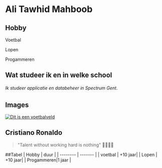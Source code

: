 # Ali Tawhid Mahboob
## Hobby
Voetbal

Lopen

Progammeren
## Wat studeer ik en in welke school
###### Ik studeer applicatie en databeheer in Spectrum Gent.
## Images
[![Dit is een voetbalveld](https://images.pexels.com/photos/3845970/pexels-photo-3845970.jpeg)](https://github.com/Taw123654?tab=repositories)
## Cristiano Ronaldo
>"Talent without working hard is nothing" :goat::goat::goat::goat:


##Tabel
| Hobby    |  duur   |
| -------- | ------- |
| voetbal  | +10 jaar|
| Lopen    | +10 jaar|
| Progammeren|1 jaar |


